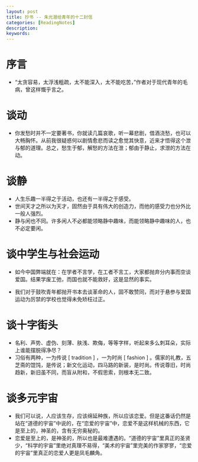 ```yaml
---
layout: post
title: 抄书 -- 朱光潜给青年的十二封信
categories: [ReadingNotes]
description: 
keywords: 
---
```


# 序言

- “太贪容易，太浮浅粗疏，太不能深入，太不能吃苦，”作者对于现代青年的毛病，曾这样慨乎言之。

# 谈动

- 你发愁时并不一定要著书，你就读几篇哀歌，听一幕悲剧，借酒浇愁，也可以大畅胸怀。从前我很疑惑何以剧情愈悲而读之愈觉其快意，近来才悟得这个泄与郁的道理。总之，愁生于郁，解愁的方法在泄；郁由于静止，求泄的方法在动。 


# 谈静

- 人生乐趣一半得之于活动，也还有一半得之于感受。
- 世间天才之所以为天才，固然由于具有伟大的创造力，而他的感受力也分外比一般人强烈。
- 静与闲也不同。许多闲人不必都能领略静中趣味，而能领略静中趣味的人，也不必定要闲。

# 谈中学生与社会运动

- 如今中国弊端就在：在学者不言学，在工者不言工，大家都抛弃分内事而空谈爱国。结果学废工弛，而国也就不能救好，这是显然的事实。

- 我们对于鼓吹青年都抛开书本去谈革命的人，固不敢赞同，而对于悬参与爱国运动为厉禁的学校也觉得未免矫枉过正。

# 谈十字街头

- 名利、声势、虚伪、刻薄、肤浅、欺侮，等等字样，听起来多么刺耳朵，实际上谁能摆脱得净尽？
- 习俗有两种，一为传说 [ tradition ] ，一为时尚 [ fashion ] 。儒家的礼教，五芝斋的馄饨，是传说；新文化运动，四马路的新装，是时尚。传说尊旧，时尚趋新，新旧虽不同，而盲从附和，不假思索，则根本无二致。

# 谈多元宇宙

- 我们可以说，人应该生存，应该绵延种族，所以应该恋爱。但是这番话仍然是站在“道德的宇宙”中说的，在“恋爱的宇宙”中，恋爱不是这样机械的东西，它是至上的，神圣的，含有无穷奥秘的。
- 恋爱是至上的，是神圣的，所以也是最难遭遇的。“道德的宇宙”里真正的圣贤少，“科学的宇宙”里绝对真理不易得，“美术的宇宙”里完美的作家寥寥，“恋爱的宇宙”里真正的恋爱人更是凤毛麟角。


   